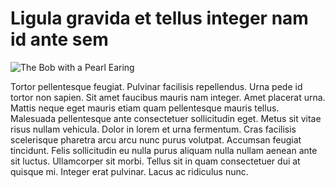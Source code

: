 # Ligula gravida et tellus integer nam id ante sem

![The Bob with a Pearl Earing](http://lorempixel.com/400/200/cats/4)

Tortor pellentesque feugiat. Pulvinar facilisis repellendus. Urna pede id tortor non sapien. Sit amet faucibus mauris nam integer. Amet placerat urna. Mattis neque eget mauris etiam quam pellentesque mauris tellus. Malesuada pellentesque ante consectetuer sollicitudin eget. Metus sit vitae risus nullam vehicula. Dolor in lorem et urna fermentum. Cras facilisis scelerisque pharetra arcu arcu nunc purus volutpat. Accumsan feugiat tincidunt. Felis sollicitudin eu nulla purus aliquam nulla nullam aenean ante sit luctus. Ullamcorper sit morbi. Tellus sit in quam consectetuer dui at quisque mi. Integer erat pulvinar. Lacus ac ridiculus nunc.